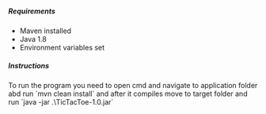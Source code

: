 <h5>Requirements</h5>

* Maven installed
* Java 1.8
* Environment variables set

<h5>Instructions</h5>
To run the program you need to open cmd and navigate to application folder abd run `mvn clean install` 
and after it compiles move to target folder and run `java -jar .\TicTacToe-1.0.jar` 